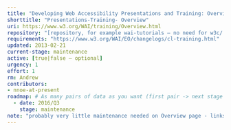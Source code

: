 ```yaml
---
title: "Developing Web Accessibility Presentations and Training: Overview"
shorttitle: "Presentations-Training- Overview"
uri: https://www.w3.org/WAI/training/Overview.html
repository: "[repository, for example wai-tutorials – no need for w3c/ or GitHub URL – optional]"
requirements: "https://www.w3.org/WAI/EO/changelogs/cl-training.html"
updated: 2013-02-21
current-stage: maintenance
active: [true|false – optional]
urgency: 1
effort: 1
rm: Andrew
contributors:
- nnoe-at-present
roadmap: # As many pairs of data as you want (first pair -> next stage in the tool)
  - date: 2016/Q3
    stage: maintenance
note: "probably very little maintenance needed on Overview page - links/redirects need checking"
---
```

